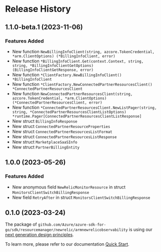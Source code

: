 # Release History

## 1.1.0-beta.1 (2023-11-06)
### Features Added

- New function `NewBillingInfoClient(string, azcore.TokenCredential, *arm.ClientOptions) (*BillingInfoClient, error)`
- New function `*BillingInfoClient.Get(context.Context, string, string, *BillingInfoClientGetOptions) (BillingInfoClientGetResponse, error)`
- New function `*ClientFactory.NewBillingInfoClient() *BillingInfoClient`
- New function `*ClientFactory.NewConnectedPartnerResourcesClient() *ConnectedPartnerResourcesClient`
- New function `NewConnectedPartnerResourcesClient(string, azcore.TokenCredential, *arm.ClientOptions) (*ConnectedPartnerResourcesClient, error)`
- New function `*ConnectedPartnerResourcesClient.NewListPager(string, string, *ConnectedPartnerResourcesClientListOptions) *runtime.Pager[ConnectedPartnerResourcesClientListResponse]`
- New struct `BillingInfoResponse`
- New struct `ConnectedPartnerResourceProperties`
- New struct `ConnectedPartnerResourcesListFormat`
- New struct `ConnectedPartnerResourcesListResponse`
- New struct `MarketplaceSaaSInfo`
- New struct `PartnerBillingEntity`


## 1.0.0 (2023-05-26)
### Features Added

- New anonymous field `NewRelicMonitorResource` in struct `MonitorsClientSwitchBillingResponse`
- New field `RetryAfter` in struct `MonitorsClientSwitchBillingResponse`


## 0.1.0 (2023-03-24)

The package of `github.com/Azure/azure-sdk-for-go/sdk/resourcemanager/newrelic/armnewrelicobservability` is using our [next generation design principles](https://azure.github.io/azure-sdk/general_introduction.html).

To learn more, please refer to our documentation [Quick Start](https://aka.ms/azsdk/go/mgmt).